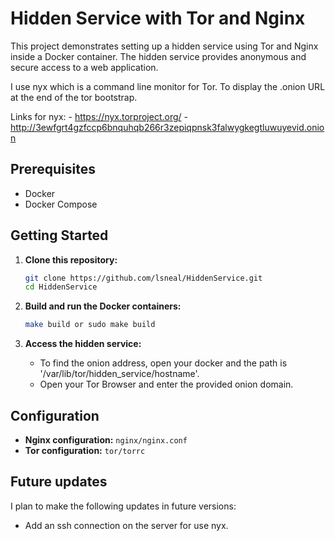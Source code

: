 # Hidden Service with Tor and Nginx

This project demonstrates setting up a hidden service using Tor and Nginx inside a Docker container. The hidden service provides anonymous and secure access to a web application.

I use nyx which is a command line monitor for Tor. To display the .onion URL at the end of the tor bootstrap.

Links for nyx: - https://nyx.torproject.org/
               - http://3ewfgrt4gzfccp6bnquhqb266r3zepiqpnsk3falwygkegtluwuyevid.onion

## Prerequisites

- Docker
- Docker Compose

## Getting Started

1. **Clone this repository:**

    ```bash
    git clone https://github.com/lsneal/HiddenService.git
    cd HiddenService
    ```

2. **Build and run the Docker containers:**

    ```bash
    make build or sudo make build
    ```

3. **Access the hidden service:**

    - To find the onion address, open your docker and the path is '/var/lib/tor/hidden_service/hostname'.
    - Open your Tor Browser and enter the provided onion domain.

## Configuration

- **Nginx configuration:** `nginx/nginx.conf`
- **Tor configuration:** `tor/torrc`

## Future updates

I plan to make the following updates in future versions:

- Add an ssh connection on the server for use nyx.
